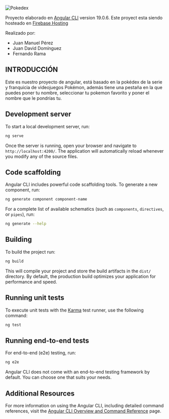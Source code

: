 ![Pokedex](https://github.com/user-attachments/assets/b99b46a0-5975-4cad-9a7a-828bab26993f)

Proyecto elaborado en [Angular CLI](https://github.com/angular/angular-cli) version 19.0.6.
Este proyect esta siendo hosteado en [Firebase Hosting](https://pokedex-2-angular.web.app)

Realizado por:
  - Juan Manuel Pérez
  - Juan David Domínguez
  - Fernando Rama


## INTRODUCCIÓN
Este es nuestro proyecto de angular, está basado en la pokédex de la serie y franquicia de videojuegos Pokémon, además tiene una pestaña en la que puedes poner tu nombre, seleccionar tu pokemon favorito y poner el nombre que le pondrías tu.








## Development server

To start a local development server, run:

```bash
ng serve
```

Once the server is running, open your browser and navigate to `http://localhost:4200/`. The application will automatically reload whenever you modify any of the source files.

## Code scaffolding

Angular CLI includes powerful code scaffolding tools. To generate a new component, run:

```bash
ng generate component component-name
```

For a complete list of available schematics (such as `components`, `directives`, or `pipes`), run:

```bash
ng generate --help
```

## Building

To build the project run:

```bash
ng build
```

This will compile your project and store the build artifacts in the `dist/` directory. By default, the production build optimizes your application for performance and speed.

## Running unit tests

To execute unit tests with the [Karma](https://karma-runner.github.io) test runner, use the following command:

```bash
ng test
```

## Running end-to-end tests

For end-to-end (e2e) testing, run:

```bash
ng e2e
```

Angular CLI does not come with an end-to-end testing framework by default. You can choose one that suits your needs.

## Additional Resources

For more information on using the Angular CLI, including detailed command references, visit the [Angular CLI Overview and Command Reference](https://angular.dev/tools/cli) page.
